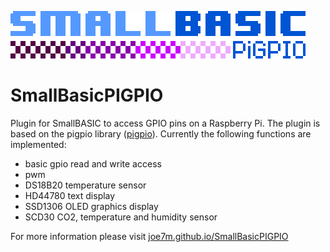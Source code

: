 ![Logo SmallBASICPiGPIO](/docs/images/logo_smallbasicpigpio.png)

# SmallBasicPIGPIO

Plugin for SmallBASIC to access GPIO pins on a Raspberry Pi. The plugin is based on the pigpio library ([pigpio](http://abyz.me.uk/rpi/pigpio/)). Currently the following functions are implemented:

- basic gpio read and write access
- pwm
- DS18B20 temperature sensor
- HD44780 text display
- SSD1306 OLED graphics display
- SCD30 CO2, temperature and humidity sensor

For more information please visit [joe7m.github.io/SmallBasicPIGPIO](https://joe7m.github.io/SmallBasicPIGPIO/index.html)
